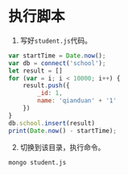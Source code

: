# 执行脚本

1. 写好`student.js`代码。

``` js
var startTime = Date.now();
var db = connect('school');
let result = []
for (var = i; i < 10000; i++) {
    result.push({
        _id: 1,
        name: 'qianduan' + '1'
    })
}
db.school.insert(result)
print(Date.now() - startTime);
```

2. 切换到该目录，执行命令。

``` sh
mongo student.js
```

